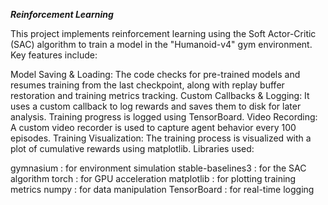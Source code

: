***Reinforcement Learning***

This project implements reinforcement learning using the Soft Actor-Critic (SAC) algorithm to train a model in the "Humanoid-v4" gym environment. Key features include:

Model Saving & Loading: The code checks for pre-trained models and resumes training from the last checkpoint, along with replay buffer restoration and training metrics tracking.
Custom Callbacks & Logging: It uses a custom callback to log rewards and saves them to disk for later analysis. Training progress is logged using TensorBoard.
Video Recording: A custom video recorder is used to capture agent behavior every 100 episodes.
Training Visualization: The training process is visualized with a plot of cumulative rewards using matplotlib.
Libraries used:

gymnasium : for environment simulation
stable-baselines3 : for the SAC algorithm
torch : for GPU acceleration
matplotlib : for plotting training metrics
numpy : for data manipulation
TensorBoard : for real-time logging
